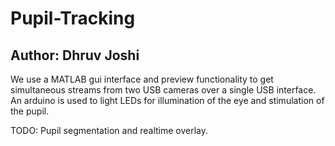 # Pupil-Tracking
## Author: Dhruv Joshi

We use a MATLAB gui interface and preview functionality to get simultaneous streams from two USB cameras over a single USB interface. An arduino is used to light LEDs for illumination of the eye and stimulation of the pupil.

TODO: Pupil segmentation and realtime overlay.
